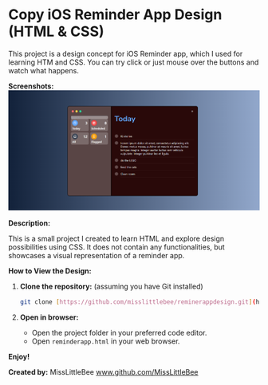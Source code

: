 # Copy iOS Reminder App Design (HTML & CSS)

This project is a design concept for iOS Reminder app, which I used for learning HTM and CSS.
You can try click or just mouse over the buttons and watch what happens.

**Screenshots:** ![Screenshot from application](screenshot.PNG)

**Description:**

This is a small project I created to learn HTML and explore design possibilities using CSS. It does not contain any functionalities, but showcases a visual representation of a reminder app.

**How to View the Design:**

1. **Clone the repository:** (assuming you have Git installed)

    ```bash
    git clone [https://github.com/misslittlebee/reminerappdesign.git](https://github.com/misslittlebee/reminerappdesign.git)
    ```

2. **Open in browser:**

    - Open the project folder in your preferred code editor.
    - Open `reminderapp.html` in your web browser.

**Enjoy!**

**Created by:** MissLittleBee 
www.github.com/MissLittleBee
